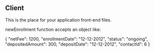 ## Client

This is the place for your application front-end files.


newEnrollment function accepts an object like:

{
  "netFee": 1200,
  "enrollmentDate": "12-12-2012",
  "status": "ongoing",
  "depositedAmount": 300,
  "depositDate": "12-12-2012",
  "contactId": 6
}
